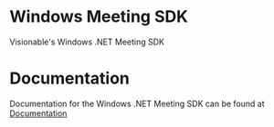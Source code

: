 # Windows Meeting SDK #

Visionable's Windows .NET Meeting SDK

# Documentation #

Documentation for the Windows .NET Meeting SDK can be found at [Documentation](https://visionable.readme.io/docs/windows)
